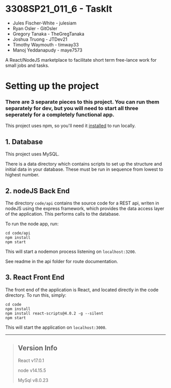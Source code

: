 # 3308SP21_011_6 - TaskIt

* Jules Fischer-White - julesiam
* Ryan Osler - GitOsler
* Gregory Tanaka - TheGregTanaka
* Joshua Truong - JTDev21
* Timothy Waymouth - timway33
* Manoj Yeddanapudy - maye7573


A React/NodeJS marketplace to facilitate short term free-lance work for small jobs and tasks.


# **Setting up the project**

### There are 3 separate pieces to this project. You can run them separately for dev, but you will need to start all three seperately for a completely functional app.

This project uses npm, so you'll need it [installed](https://www.npmjs.com/get-npm) to run locally.

## 1. Database

This project uses MySQL.

There is a data directory which contains scripts to set up the structure and initial data in your database. These must be run in sequence from lowest to highest number.

## 2. nodeJS Back End

The directory `code/api` contains the source code for a REST api, writen in nodeJS using the express framework, which provides the data access layer of the application. This performs calls to the database.

To run the node app, run:
```
cd code/api
npm install
npm start
```

This will start a nodemon process listening on `localhost:3200`.

See readme in the api folder for route documentation.

## 3. React Front End

The front end of the application is React, and located directly in the code directory. To run this, simply:
```
cd code
npm install
npm install react-scripts@4.0.2 -g --silent
npm start
```

This will start the application on `localhost:3000`.



---

> ## Version Info
> React v17.0.1
>
> node v14.15.5
>
> MySql v8.0.23
